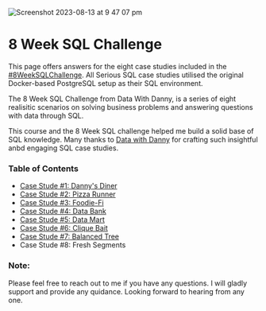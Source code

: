![Screenshot 2023-08-13 at 9 47 07 pm](https://github.com/jef-fortunahamid/8_Week_SQL_Challenge/assets/125134025/b5557fe0-4d98-4c6c-b0e1-c0a515cca883)

# 8 Week SQL Challenge

This page offers answers for the eight case studies included in the [#8WeekSQLChallenge](https://8weeksqlchallenge.com/). All Serious SQL case studies utilised the original Docker-based PostgreSQL setup as their SQL environment.

The 8 Week SQL Challenge from Data With Danny, is a series of eight realisitic scenarios on solving business problems and answering questions with data through SQL.

This course and the 8 Week SQL challenge helped me build a solid base of SQL knowledge. Many thanks to [Data with Danny](https://www.linkedin.com/company/datawithdanny/) for crafting such insightful anbd engaging SQL case studies.

### Table of Contents

- [Case Stude #1: Danny's Diner](https://github.com/jef-fortunahamid/CaseStudy1_DannysDiner/blob/main/README.md)
- [Case Stude #2: Pizza Runner](https://github.com/jef-fortunahamid/CaseStudy2_PizzaRunner/blob/main/README.md)
- [Case Stude #3: Foodie-Fi](https://github.com/jef-fortunahamid/CaseStudy3_FoodieFi/blob/main/README.md)
- [Case Stude #4: Data Bank](https://github.com/jef-fortunahamid/CaseStudy4_DataBank)
- [Case Stude #5: Data Mart](https://github.com/jef-fortunahamid/CaseStudy5_DataMart/blob/main/README.md)
- [Case Stude #6: Clique Bait](https://github.com/jef-fortunahamid/CaseStudy6_CliqueBait/blob/main/README.md)
- [Case Stude #7: Balanced Tree](https://github.com/jef-fortunahamid/CaseStudy7_BalancedTree/blob/main/README.md)
- Case Stude #8: Fresh Segments

### Note:
Please feel free to reach out to me if you have any questions. I will gladly support and provide any quidance. Looking forward to hearing from any one.
